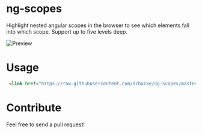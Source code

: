 ng-scopes
=========

Highlight nested angular scopes in the browser to see which elements fall into which scope. Support up to five levels deep.

![Preview](http://oi62.tinypic.com/9i8bqq.jpg)

Usage
=====

```html
 <link href="https://raw.githubusercontent.com/dchacke/ng-scopes/master/main.css" media="all" rel="stylesheet" />
```

Contribute
==========

Feel free to send a pull request!
